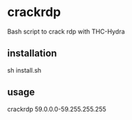 # crackrdp
Bash script to crack rdp with THC-Hydra
## installation
sh install.sh
## usage
crackrdp 59.0.0.0-59.255.255.255
